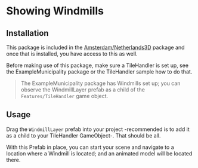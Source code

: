 ﻿# Showing Windmills

## Installation

This package is included in the [Amsterdam/Netherlands3D](https://github.com/Amsterdam/Netherlands3D) package and once 
that is installed, you have access to this as well.

Before making use of this package, make sure a TileHandler is set up, see the ExampleMunicipality package or the 
TileHandler sample how to do that.

> The ExampleMunicipality package has Windmills set up; you can observe the WindmillLayer prefab as a child of the 
> `Features/TileHandler` game object.

## Usage

Drag the `WindmillLayer` prefab into your project -recommended is to add it as a child to your TileHandler
GameObject-. That should be all.

With this Prefab in place, you can start your scene and navigate to a location where a Windmill is located; and
an animated model will be located there.